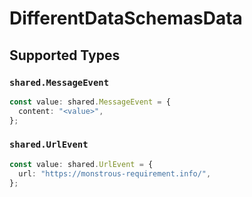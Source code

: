 # DifferentDataSchemasData


## Supported Types

### `shared.MessageEvent`

```typescript
const value: shared.MessageEvent = {
  content: "<value>",
};
```

### `shared.UrlEvent`

```typescript
const value: shared.UrlEvent = {
  url: "https://monstrous-requirement.info/",
};
```

